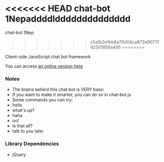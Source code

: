 <<<<<<< HEAD
chat-bot 1Nepaddddldddddddddddddd
=======
chat-bot 1Nep
>>>>>>> c5a1b2e1bb8a70d04ca872e9077f92501856a495
========

Client-side JavaScript chat bot framework

You can access [an online version here](http://liouh.com/bot/)

### Notes

* The brains behind this chat bot is VERY basic
* If you want to make it smarter, you can do so in chat-bot.js
* Some commands you can try:
 * hello
 * what's up?
 * haha
 * no!
 * is that all?
 * talk to you later

### Library Dependencies

* jQuery
